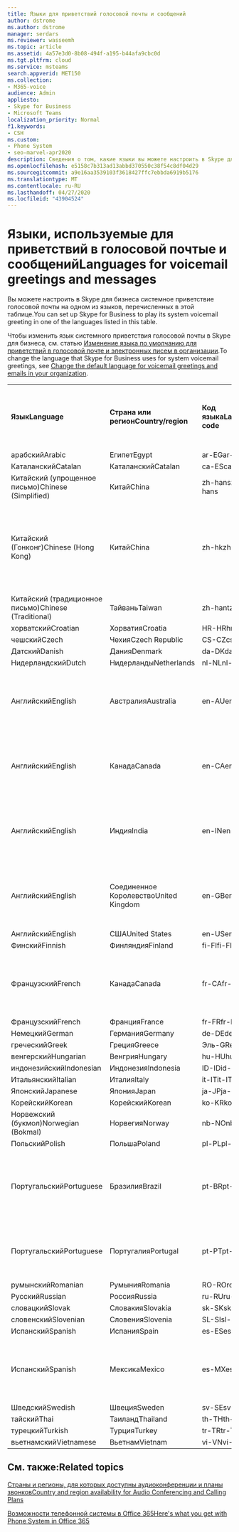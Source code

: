 ```yaml
---
title: Языки для приветствий голосовой почты и сообщений
author: dstrome
ms.author: dstrome
manager: serdars
ms.reviewer: wasseemh
ms.topic: article
ms.assetid: 4a57e3d0-8b08-494f-a195-b44afa9cbc0d
ms.tgt.pltfrm: cloud
ms.service: msteams
search.appverid: MET150
ms.collection:
- M365-voice
audience: Admin
appliesto:
- Skype for Business
- Microsoft Teams
localization_priority: Normal
f1.keywords:
- CSH
ms.custom:
- Phone System
- seo-marvel-apr2020
description: Сведения о том, какие языки вы можете настроить в Skype для бизнеса для системных сообщений по умолчанию и приветствий голосовой почты.
ms.openlocfilehash: e5158c7b313ad13abbd370550c38f54c8df04d29
ms.sourcegitcommit: a9e16aa3539103f3618427ffc7ebbda6919b5176
ms.translationtype: MT
ms.contentlocale: ru-RU
ms.lasthandoff: 04/27/2020
ms.locfileid: "43904524"
---
```

# <a name="languages-for-voicemail-greetings-and-messages"></a><span data-ttu-id="68fd3-103">Языки, используемые для приветствий в голосовой почтые и сообщений</span><span class="sxs-lookup"><span data-stu-id="68fd3-103">Languages for voicemail greetings and messages</span></span>

<span data-ttu-id="68fd3-104">Вы можете настроить в Skype для бизнеса системное приветствие голосовой почты на одном из языков, перечисленных в этой таблице.</span><span class="sxs-lookup"><span data-stu-id="68fd3-104">You can set up Skype for Business to play its system voicemail greeting in one of the languages listed in this table.</span></span>
  
<span data-ttu-id="68fd3-105">Чтобы изменить язык системного приветствия голосовой почты в Skype для бизнеса, см. статью [Изменение языка по умолчанию для приветствий в голосовой почте и электронных писем в организации](change-the-default-language-for-greetings-and-emails.md).</span><span class="sxs-lookup"><span data-stu-id="68fd3-105">To change the language that Skype for Business uses for system voicemail greetings, see [Change the default language for voicemail greetings and emails in your organization](change-the-default-language-for-greetings-and-emails.md).</span></span>
  
|||||||
|:-----|:-----|:-----|:-----|:-----|:-----|
|<span data-ttu-id="68fd3-106">**Язык**</span><span class="sxs-lookup"><span data-stu-id="68fd3-106">**Language**</span></span> <br/> |<span data-ttu-id="68fd3-107">**Страна или регион**</span><span class="sxs-lookup"><span data-stu-id="68fd3-107">**Country/region**</span></span> <br/> |<span data-ttu-id="68fd3-108">**Код языка**</span><span class="sxs-lookup"><span data-stu-id="68fd3-108">**Language code**</span></span> <br/> |<span data-ttu-id="68fd3-109">**Доступен ли пользователям для просмотра в эл. почте?**</span><span class="sxs-lookup"><span data-stu-id="68fd3-109">**Available for a user to see it in email?**</span></span> <br/> |<span data-ttu-id="68fd3-110">**Доступен ли при звонке пользователя?**</span><span class="sxs-lookup"><span data-stu-id="68fd3-110">**Available when the user calls in?**</span></span> <br/> |<span data-ttu-id="68fd3-111">**Доступно ли транскрибирование?**</span><span class="sxs-lookup"><span data-stu-id="68fd3-111">**Transcription available?**</span></span> <br/> |
|<span data-ttu-id="68fd3-112">арабский</span><span class="sxs-lookup"><span data-stu-id="68fd3-112">Arabic</span></span> <br/> |<span data-ttu-id="68fd3-113">Египет</span><span class="sxs-lookup"><span data-stu-id="68fd3-113">Egypt</span></span>  <br/> |<span data-ttu-id="68fd3-114">ar-EG</span><span class="sxs-lookup"><span data-stu-id="68fd3-114">ar-EG</span></span>  <br/> |<span data-ttu-id="68fd3-115">Да</span><span class="sxs-lookup"><span data-stu-id="68fd3-115">Yes</span></span>  <br/> |<span data-ttu-id="68fd3-116">Да</span><span class="sxs-lookup"><span data-stu-id="68fd3-116">Yes</span></span>  <br/> |<span data-ttu-id="68fd3-117">Нет</span><span class="sxs-lookup"><span data-stu-id="68fd3-117">No</span></span>  <br/> |
|<span data-ttu-id="68fd3-118">Каталанский</span><span class="sxs-lookup"><span data-stu-id="68fd3-118">Catalan</span></span>  <br/> |<span data-ttu-id="68fd3-119">Каталанский</span><span class="sxs-lookup"><span data-stu-id="68fd3-119">Catalan</span></span>  <br/> |<span data-ttu-id="68fd3-120">ca-ES</span><span class="sxs-lookup"><span data-stu-id="68fd3-120">ca-ES</span></span>  <br/> |<span data-ttu-id="68fd3-121">Да</span><span class="sxs-lookup"><span data-stu-id="68fd3-121">Yes</span></span>  <br/> |<span data-ttu-id="68fd3-122">Да</span><span class="sxs-lookup"><span data-stu-id="68fd3-122">Yes</span></span>  <br/> |<span data-ttu-id="68fd3-123">Нет</span><span class="sxs-lookup"><span data-stu-id="68fd3-123">No</span></span>  <br/> |
|<span data-ttu-id="68fd3-124">Китайский (упрощенное письмо)</span><span class="sxs-lookup"><span data-stu-id="68fd3-124">Chinese (Simplified)</span></span>  <br/> |<span data-ttu-id="68fd3-125">Китай</span><span class="sxs-lookup"><span data-stu-id="68fd3-125">China</span></span>  <br/> |<span data-ttu-id="68fd3-126">zh-hans</span><span class="sxs-lookup"><span data-stu-id="68fd3-126">zh-hans</span></span>  <br/> |<span data-ttu-id="68fd3-127">Да</span><span class="sxs-lookup"><span data-stu-id="68fd3-127">Yes</span></span>  <br/> |<span data-ttu-id="68fd3-128">Да</span><span class="sxs-lookup"><span data-stu-id="68fd3-128">Yes</span></span>  <br/> |<span data-ttu-id="68fd3-129">Да</span><span class="sxs-lookup"><span data-stu-id="68fd3-129">Yes</span></span>  <br/> |
|<span data-ttu-id="68fd3-130">Китайский (Гонконг)</span><span class="sxs-lookup"><span data-stu-id="68fd3-130">Chinese (Hong Kong)</span></span>  <br/> |<span data-ttu-id="68fd3-131">Китай</span><span class="sxs-lookup"><span data-stu-id="68fd3-131">China</span></span>  <br/> |<span data-ttu-id="68fd3-132">zh-hk</span><span class="sxs-lookup"><span data-stu-id="68fd3-132">zh-hk</span></span>  <br/> |<span data-ttu-id="68fd3-133">Да, но используется китайский (традиционное письмо) — zh-hant.</span><span class="sxs-lookup"><span data-stu-id="68fd3-133">Yes, but Chinese (Traditional) (zh-hant) is used.</span></span>  <br/> | <span data-ttu-id="68fd3-134">Да</span><span class="sxs-lookup"><span data-stu-id="68fd3-134">Yes</span></span> <br/> |<span data-ttu-id="68fd3-135">Да, но используется китайский, (традиционное письмо) — (zh-hant).</span><span class="sxs-lookup"><span data-stu-id="68fd3-135">Yes, but Chinese (Traditional) (zh-hant) is used.</span></span>  <br/> |
|<span data-ttu-id="68fd3-136">Китайский (традиционное письмо)</span><span class="sxs-lookup"><span data-stu-id="68fd3-136">Chinese (Traditional)</span></span>  <br/> |<span data-ttu-id="68fd3-137">Тайвань</span><span class="sxs-lookup"><span data-stu-id="68fd3-137">Taiwan</span></span>  <br/> |<span data-ttu-id="68fd3-138">zh-hant</span><span class="sxs-lookup"><span data-stu-id="68fd3-138">zh-hant</span></span>  <br/> |<span data-ttu-id="68fd3-139">Да</span><span class="sxs-lookup"><span data-stu-id="68fd3-139">Yes</span></span>  <br/> |<span data-ttu-id="68fd3-140">Да</span><span class="sxs-lookup"><span data-stu-id="68fd3-140">Yes</span></span>  <br/> |<span data-ttu-id="68fd3-141">Нет</span><span class="sxs-lookup"><span data-stu-id="68fd3-141">No</span></span>  <br/> |
|<span data-ttu-id="68fd3-142">хорватский</span><span class="sxs-lookup"><span data-stu-id="68fd3-142">Croatian</span></span><br/> |<span data-ttu-id="68fd3-143">Хорватия</span><span class="sxs-lookup"><span data-stu-id="68fd3-143">Croatia</span></span>  <br/> |<span data-ttu-id="68fd3-144">HR-HR</span><span class="sxs-lookup"><span data-stu-id="68fd3-144">hr-HR</span></span>  <br/> |<span data-ttu-id="68fd3-145">Да</span><span class="sxs-lookup"><span data-stu-id="68fd3-145">Yes</span></span>  <br/> |<span data-ttu-id="68fd3-146">Да</span><span class="sxs-lookup"><span data-stu-id="68fd3-146">Yes</span></span>  <br/> |<span data-ttu-id="68fd3-147">Нет</span><span class="sxs-lookup"><span data-stu-id="68fd3-147">No</span></span>  <br/> |
|<span data-ttu-id="68fd3-148">чешский</span><span class="sxs-lookup"><span data-stu-id="68fd3-148">Czech</span></span> <br/> |<span data-ttu-id="68fd3-149">Чехия</span><span class="sxs-lookup"><span data-stu-id="68fd3-149">Czech Republic</span></span>  <br/> |<span data-ttu-id="68fd3-150">CS-CZ</span><span class="sxs-lookup"><span data-stu-id="68fd3-150">cs-CZ</span></span>  <br/> |<span data-ttu-id="68fd3-151">Да</span><span class="sxs-lookup"><span data-stu-id="68fd3-151">Yes</span></span>  <br/> |<span data-ttu-id="68fd3-152">Да</span><span class="sxs-lookup"><span data-stu-id="68fd3-152">Yes</span></span>  <br/> |<span data-ttu-id="68fd3-153">Нет</span><span class="sxs-lookup"><span data-stu-id="68fd3-153">No</span></span>  <br/> |
|<span data-ttu-id="68fd3-154">Датский</span><span class="sxs-lookup"><span data-stu-id="68fd3-154">Danish</span></span>  <br/> |<span data-ttu-id="68fd3-155">Дания</span><span class="sxs-lookup"><span data-stu-id="68fd3-155">Denmark</span></span>  <br/> |<span data-ttu-id="68fd3-156">da-DK</span><span class="sxs-lookup"><span data-stu-id="68fd3-156">da-DK</span></span>  <br/> |<span data-ttu-id="68fd3-157">Да</span><span class="sxs-lookup"><span data-stu-id="68fd3-157">Yes</span></span>  <br/> |<span data-ttu-id="68fd3-158">Да</span><span class="sxs-lookup"><span data-stu-id="68fd3-158">Yes</span></span>  <br/> |<span data-ttu-id="68fd3-159">Нет</span><span class="sxs-lookup"><span data-stu-id="68fd3-159">No</span></span>  <br/> |
|<span data-ttu-id="68fd3-160">Нидерландский</span><span class="sxs-lookup"><span data-stu-id="68fd3-160">Dutch</span></span>  <br/> |<span data-ttu-id="68fd3-161">Нидерланды</span><span class="sxs-lookup"><span data-stu-id="68fd3-161">Netherlands</span></span>  <br/> |<span data-ttu-id="68fd3-162">nl-NL</span><span class="sxs-lookup"><span data-stu-id="68fd3-162">nl-NL</span></span>  <br/> |<span data-ttu-id="68fd3-163">Да</span><span class="sxs-lookup"><span data-stu-id="68fd3-163">Yes</span></span>  <br/> |<span data-ttu-id="68fd3-164">Да</span><span class="sxs-lookup"><span data-stu-id="68fd3-164">Yes</span></span>  <br/> |<span data-ttu-id="68fd3-165">Нет</span><span class="sxs-lookup"><span data-stu-id="68fd3-165">No</span></span>  <br/> |
|<span data-ttu-id="68fd3-166">Английский</span><span class="sxs-lookup"><span data-stu-id="68fd3-166">English</span></span>  <br/> |<span data-ttu-id="68fd3-167">Австралия</span><span class="sxs-lookup"><span data-stu-id="68fd3-167">Australia</span></span>  <br/> |<span data-ttu-id="68fd3-168">en-AU</span><span class="sxs-lookup"><span data-stu-id="68fd3-168">en-AU</span></span>  <br/> |<span data-ttu-id="68fd3-169">Да, но используется английский, (США) — (en-US).</span><span class="sxs-lookup"><span data-stu-id="68fd3-169">Yes, but US English (en-US) is used.</span></span>  <br/> |<span data-ttu-id="68fd3-170">Да</span><span class="sxs-lookup"><span data-stu-id="68fd3-170">Yes</span></span>  <br/> |<span data-ttu-id="68fd3-171">Да, но используется английский, (США) — (en-US).</span><span class="sxs-lookup"><span data-stu-id="68fd3-171">Yes, but US English (en-US) is used.</span></span>  <br/> |
|<span data-ttu-id="68fd3-172">Английский</span><span class="sxs-lookup"><span data-stu-id="68fd3-172">English</span></span>  <br/> |<span data-ttu-id="68fd3-173">Канада</span><span class="sxs-lookup"><span data-stu-id="68fd3-173">Canada</span></span>  <br/> |<span data-ttu-id="68fd3-174">en-CA</span><span class="sxs-lookup"><span data-stu-id="68fd3-174">en-CA</span></span>  <br/> |<span data-ttu-id="68fd3-175">Да, но используется английский, (США) — (en-US).</span><span class="sxs-lookup"><span data-stu-id="68fd3-175">Yes, but US English (en-US) is used.</span></span>  <br/> |<span data-ttu-id="68fd3-176">Да</span><span class="sxs-lookup"><span data-stu-id="68fd3-176">Yes</span></span>  <br/> |<span data-ttu-id="68fd3-177">Да, но используется английский, (США) — (en-US).</span><span class="sxs-lookup"><span data-stu-id="68fd3-177">Yes, but US English (en-US) is used.</span></span>  <br/> |
|<span data-ttu-id="68fd3-178">Английский</span><span class="sxs-lookup"><span data-stu-id="68fd3-178">English</span></span>  <br/> |<span data-ttu-id="68fd3-179">Индия</span><span class="sxs-lookup"><span data-stu-id="68fd3-179">India</span></span>  <br/> |<span data-ttu-id="68fd3-180">en-IN</span><span class="sxs-lookup"><span data-stu-id="68fd3-180">en-IN</span></span>  <br/> |<span data-ttu-id="68fd3-181">Да, но используется английский, (США) — (en-US).</span><span class="sxs-lookup"><span data-stu-id="68fd3-181">Yes, but US English (en-US) is used.</span></span>  <br/> |<span data-ttu-id="68fd3-182">Да</span><span class="sxs-lookup"><span data-stu-id="68fd3-182">Yes</span></span>  <br/> |<span data-ttu-id="68fd3-183">Да, но используется английский, (США) — (en-US).</span><span class="sxs-lookup"><span data-stu-id="68fd3-183">Yes, but US English (en-US) is used.</span></span>  <br/> |
|<span data-ttu-id="68fd3-184">Английский</span><span class="sxs-lookup"><span data-stu-id="68fd3-184">English</span></span>  <br/> |<span data-ttu-id="68fd3-185">Соединенное Королевство</span><span class="sxs-lookup"><span data-stu-id="68fd3-185">United Kingdom</span></span>  <br/> |<span data-ttu-id="68fd3-186">en-GB</span><span class="sxs-lookup"><span data-stu-id="68fd3-186">en-GB</span></span>  <br/> |<span data-ttu-id="68fd3-187">Да, но используется английский, (США) — (en-US).</span><span class="sxs-lookup"><span data-stu-id="68fd3-187">Yes, but US English (en-US) is used.</span></span>  <br/> |<span data-ttu-id="68fd3-188">Да</span><span class="sxs-lookup"><span data-stu-id="68fd3-188">Yes</span></span>  <br/> |<span data-ttu-id="68fd3-189">Да, но используется английский, (США) — (en-US).</span><span class="sxs-lookup"><span data-stu-id="68fd3-189">Yes, but US English (en-US) is used.</span></span>  <br/> |
|<span data-ttu-id="68fd3-190">Английский</span><span class="sxs-lookup"><span data-stu-id="68fd3-190">English</span></span>  <br/> |<span data-ttu-id="68fd3-191">США</span><span class="sxs-lookup"><span data-stu-id="68fd3-191">United States</span></span>  <br/> |<span data-ttu-id="68fd3-192">en-US</span><span class="sxs-lookup"><span data-stu-id="68fd3-192">en-US</span></span>  <br/> |<span data-ttu-id="68fd3-193">Да</span><span class="sxs-lookup"><span data-stu-id="68fd3-193">Yes</span></span>  <br/> |<span data-ttu-id="68fd3-194">Да</span><span class="sxs-lookup"><span data-stu-id="68fd3-194">Yes</span></span>  <br/> |<span data-ttu-id="68fd3-195">Да</span><span class="sxs-lookup"><span data-stu-id="68fd3-195">Yes</span></span>  <br/> |
|<span data-ttu-id="68fd3-196">Финский</span><span class="sxs-lookup"><span data-stu-id="68fd3-196">Finnish</span></span>  <br/> |<span data-ttu-id="68fd3-197">Финляндия</span><span class="sxs-lookup"><span data-stu-id="68fd3-197">Finland</span></span>  <br/> |<span data-ttu-id="68fd3-198">fi-Fl</span><span class="sxs-lookup"><span data-stu-id="68fd3-198">fi-Fl</span></span>  <br/> |<span data-ttu-id="68fd3-199">Да</span><span class="sxs-lookup"><span data-stu-id="68fd3-199">Yes</span></span>  <br/> |<span data-ttu-id="68fd3-200">Да</span><span class="sxs-lookup"><span data-stu-id="68fd3-200">Yes</span></span>  <br/> |<span data-ttu-id="68fd3-201">Нет</span><span class="sxs-lookup"><span data-stu-id="68fd3-201">No</span></span>  <br/> |
|<span data-ttu-id="68fd3-202">Французский</span><span class="sxs-lookup"><span data-stu-id="68fd3-202">French</span></span>  <br/> |<span data-ttu-id="68fd3-203">Канада</span><span class="sxs-lookup"><span data-stu-id="68fd3-203">Canada</span></span>  <br/> |<span data-ttu-id="68fd3-204">fr-CA</span><span class="sxs-lookup"><span data-stu-id="68fd3-204">fr-CA</span></span>  <br/> |<span data-ttu-id="68fd3-205">Да, но используется французский (Франция) — fr-FR.</span><span class="sxs-lookup"><span data-stu-id="68fd3-205">Yes, but France French (fr-FR) is used.</span></span>  <br/> |<span data-ttu-id="68fd3-206">Да</span><span class="sxs-lookup"><span data-stu-id="68fd3-206">Yes</span></span>  <br/> |<span data-ttu-id="68fd3-207">Да, но используется французский, (Франция) — (fr-FR).</span><span class="sxs-lookup"><span data-stu-id="68fd3-207">Yes, but France French (fr-FR) is used.</span></span>  <br/> |
|<span data-ttu-id="68fd3-208">Французский</span><span class="sxs-lookup"><span data-stu-id="68fd3-208">French</span></span>  <br/> |<span data-ttu-id="68fd3-209">Франция</span><span class="sxs-lookup"><span data-stu-id="68fd3-209">France</span></span>  <br/> |<span data-ttu-id="68fd3-210">fr-FR</span><span class="sxs-lookup"><span data-stu-id="68fd3-210">fr-FR</span></span>  <br/> |<span data-ttu-id="68fd3-211">Да</span><span class="sxs-lookup"><span data-stu-id="68fd3-211">Yes</span></span>  <br/> |<span data-ttu-id="68fd3-212">Да</span><span class="sxs-lookup"><span data-stu-id="68fd3-212">Yes</span></span>  <br/> |<span data-ttu-id="68fd3-213">Да</span><span class="sxs-lookup"><span data-stu-id="68fd3-213">Yes</span></span>  <br/> |
|<span data-ttu-id="68fd3-214">Немецкий</span><span class="sxs-lookup"><span data-stu-id="68fd3-214">German</span></span>  <br/> |<span data-ttu-id="68fd3-215">Германия</span><span class="sxs-lookup"><span data-stu-id="68fd3-215">Germany</span></span>  <br/> |<span data-ttu-id="68fd3-216">de-DE</span><span class="sxs-lookup"><span data-stu-id="68fd3-216">de-DE</span></span>  <br/> |<span data-ttu-id="68fd3-217">Да</span><span class="sxs-lookup"><span data-stu-id="68fd3-217">Yes</span></span>  <br/> |<span data-ttu-id="68fd3-218">Да</span><span class="sxs-lookup"><span data-stu-id="68fd3-218">Yes</span></span>  <br/> |<span data-ttu-id="68fd3-219">Да</span><span class="sxs-lookup"><span data-stu-id="68fd3-219">Yes</span></span>  <br/> |
|<span data-ttu-id="68fd3-220">греческий</span><span class="sxs-lookup"><span data-stu-id="68fd3-220">Greek</span></span> <br/> |<span data-ttu-id="68fd3-221">Греция</span><span class="sxs-lookup"><span data-stu-id="68fd3-221">Greece</span></span>  <br/> |<span data-ttu-id="68fd3-222">Эль-GR</span><span class="sxs-lookup"><span data-stu-id="68fd3-222">el-GR</span></span>  <br/> |<span data-ttu-id="68fd3-223">Да</span><span class="sxs-lookup"><span data-stu-id="68fd3-223">Yes</span></span>  <br/> |<span data-ttu-id="68fd3-224">Да</span><span class="sxs-lookup"><span data-stu-id="68fd3-224">Yes</span></span>  <br/> |<span data-ttu-id="68fd3-225">Нет</span><span class="sxs-lookup"><span data-stu-id="68fd3-225">No</span></span>  <br/> |
|<span data-ttu-id="68fd3-226">венгерский</span><span class="sxs-lookup"><span data-stu-id="68fd3-226">Hungarian</span></span> <br/> |<span data-ttu-id="68fd3-227">Венгрия</span><span class="sxs-lookup"><span data-stu-id="68fd3-227">Hungary</span></span>  <br/> |<span data-ttu-id="68fd3-228">hu-HU</span><span class="sxs-lookup"><span data-stu-id="68fd3-228">hu-HU</span></span>  <br/> |<span data-ttu-id="68fd3-229">Да</span><span class="sxs-lookup"><span data-stu-id="68fd3-229">Yes</span></span>  <br/> |<span data-ttu-id="68fd3-230">Да</span><span class="sxs-lookup"><span data-stu-id="68fd3-230">Yes</span></span>  <br/> |<span data-ttu-id="68fd3-231">Нет</span><span class="sxs-lookup"><span data-stu-id="68fd3-231">No</span></span>  <br/> |
|<span data-ttu-id="68fd3-232">индонезийский</span><span class="sxs-lookup"><span data-stu-id="68fd3-232">Indonesian</span></span> <br/> |<span data-ttu-id="68fd3-233">Индонезия</span><span class="sxs-lookup"><span data-stu-id="68fd3-233">Indonesia</span></span>  <br/> |<span data-ttu-id="68fd3-234">ID-ID</span><span class="sxs-lookup"><span data-stu-id="68fd3-234">id-ID</span></span>  <br/> |<span data-ttu-id="68fd3-235">Да</span><span class="sxs-lookup"><span data-stu-id="68fd3-235">Yes</span></span>  <br/> |<span data-ttu-id="68fd3-236">Да</span><span class="sxs-lookup"><span data-stu-id="68fd3-236">Yes</span></span>  <br/> |<span data-ttu-id="68fd3-237">Нет</span><span class="sxs-lookup"><span data-stu-id="68fd3-237">No</span></span>  <br/> |
|<span data-ttu-id="68fd3-238">Итальянский</span><span class="sxs-lookup"><span data-stu-id="68fd3-238">Italian</span></span>  <br/> |<span data-ttu-id="68fd3-239">Италия</span><span class="sxs-lookup"><span data-stu-id="68fd3-239">Italy</span></span>  <br/> |<span data-ttu-id="68fd3-240">it-IT</span><span class="sxs-lookup"><span data-stu-id="68fd3-240">it-IT</span></span>  <br/> |<span data-ttu-id="68fd3-241">Да</span><span class="sxs-lookup"><span data-stu-id="68fd3-241">Yes</span></span>  <br/> |<span data-ttu-id="68fd3-242">Да</span><span class="sxs-lookup"><span data-stu-id="68fd3-242">Yes</span></span>  <br/> |<span data-ttu-id="68fd3-243">Да</span><span class="sxs-lookup"><span data-stu-id="68fd3-243">Yes</span></span>  <br/> |
|<span data-ttu-id="68fd3-244">Японский</span><span class="sxs-lookup"><span data-stu-id="68fd3-244">Japanese</span></span>  <br/> |<span data-ttu-id="68fd3-245">Япония</span><span class="sxs-lookup"><span data-stu-id="68fd3-245">Japan</span></span>  <br/> |<span data-ttu-id="68fd3-246">ja-JP</span><span class="sxs-lookup"><span data-stu-id="68fd3-246">ja-JP</span></span>  <br/> |<span data-ttu-id="68fd3-247">Да</span><span class="sxs-lookup"><span data-stu-id="68fd3-247">Yes</span></span>  <br/> |<span data-ttu-id="68fd3-248">Да</span><span class="sxs-lookup"><span data-stu-id="68fd3-248">Yes</span></span>  <br/> |<span data-ttu-id="68fd3-249">Да</span><span class="sxs-lookup"><span data-stu-id="68fd3-249">Yes</span></span>  <br/> |
|<span data-ttu-id="68fd3-250">Корейский</span><span class="sxs-lookup"><span data-stu-id="68fd3-250">Korean</span></span>  <br/> |<span data-ttu-id="68fd3-251">Корейский</span><span class="sxs-lookup"><span data-stu-id="68fd3-251">Korean</span></span>  <br/> |<span data-ttu-id="68fd3-252">ko-KR</span><span class="sxs-lookup"><span data-stu-id="68fd3-252">ko-KR</span></span>  <br/> |<span data-ttu-id="68fd3-253">Да</span><span class="sxs-lookup"><span data-stu-id="68fd3-253">Yes</span></span>  <br/> |<span data-ttu-id="68fd3-254">Да</span><span class="sxs-lookup"><span data-stu-id="68fd3-254">Yes</span></span>  <br/> |<span data-ttu-id="68fd3-255">Нет</span><span class="sxs-lookup"><span data-stu-id="68fd3-255">No</span></span>  <br/> |
|<span data-ttu-id="68fd3-256">Норвежский (букмол)</span><span class="sxs-lookup"><span data-stu-id="68fd3-256">Norwegian (Bokmal)</span></span>  <br/> |<span data-ttu-id="68fd3-257">Норвегия</span><span class="sxs-lookup"><span data-stu-id="68fd3-257">Norway</span></span>  <br/> |<span data-ttu-id="68fd3-258">nb-NO</span><span class="sxs-lookup"><span data-stu-id="68fd3-258">nb-NO</span></span>  <br/> |<span data-ttu-id="68fd3-259">Да</span><span class="sxs-lookup"><span data-stu-id="68fd3-259">Yes</span></span>  <br/> |<span data-ttu-id="68fd3-260">Нет</span><span class="sxs-lookup"><span data-stu-id="68fd3-260">No</span></span>  <br/> |<span data-ttu-id="68fd3-261">Нет</span><span class="sxs-lookup"><span data-stu-id="68fd3-261">No</span></span>  <br/> |
|<span data-ttu-id="68fd3-262">Польский</span><span class="sxs-lookup"><span data-stu-id="68fd3-262">Polish</span></span>  <br/> |<span data-ttu-id="68fd3-263">Польша</span><span class="sxs-lookup"><span data-stu-id="68fd3-263">Poland</span></span>  <br/> |<span data-ttu-id="68fd3-264">pl-PL</span><span class="sxs-lookup"><span data-stu-id="68fd3-264">pl-PL</span></span>  <br/> |<span data-ttu-id="68fd3-265">Да</span><span class="sxs-lookup"><span data-stu-id="68fd3-265">Yes</span></span>  <br/> | <span data-ttu-id="68fd3-266">Да</span><span class="sxs-lookup"><span data-stu-id="68fd3-266">Yes</span></span> <br/> |<span data-ttu-id="68fd3-267">Нет</span><span class="sxs-lookup"><span data-stu-id="68fd3-267">No</span></span>  <br/> |
|<span data-ttu-id="68fd3-268">Португальский</span><span class="sxs-lookup"><span data-stu-id="68fd3-268">Portuguese</span></span>  <br/> |<span data-ttu-id="68fd3-269">Бразилия</span><span class="sxs-lookup"><span data-stu-id="68fd3-269">Brazil</span></span>  <br/> |<span data-ttu-id="68fd3-270">pt-BR</span><span class="sxs-lookup"><span data-stu-id="68fd3-270">pt-BR</span></span>  <br/> |<span data-ttu-id="68fd3-271">Да, но используется португальский (Португалия) — pt-PT.</span><span class="sxs-lookup"><span data-stu-id="68fd3-271">Yes, but Portugal Portuguese (pt-PT) is used.</span></span>  <br/> |<span data-ttu-id="68fd3-272">Да </span><span class="sxs-lookup"><span data-stu-id="68fd3-272">Yes</span></span>  <br/> |<span data-ttu-id="68fd3-273">Да</span><span class="sxs-lookup"><span data-stu-id="68fd3-273">Yes</span></span>  <br/> |
|<span data-ttu-id="68fd3-274">Португальский</span><span class="sxs-lookup"><span data-stu-id="68fd3-274">Portuguese</span></span>  <br/> |<span data-ttu-id="68fd3-275">Португалия</span><span class="sxs-lookup"><span data-stu-id="68fd3-275">Portugal</span></span>  <br/> |<span data-ttu-id="68fd3-276">pt-PT</span><span class="sxs-lookup"><span data-stu-id="68fd3-276">pt-PT</span></span>  <br/> |<span data-ttu-id="68fd3-277">Да </span><span class="sxs-lookup"><span data-stu-id="68fd3-277">Yes</span></span>  <br/> |<span data-ttu-id="68fd3-278">Да</span><span class="sxs-lookup"><span data-stu-id="68fd3-278">Yes</span></span>  <br/> |<span data-ttu-id="68fd3-279">Да, но используется португальский (Бразилия) — pt-BR.</span><span class="sxs-lookup"><span data-stu-id="68fd3-279">Yes, but Brazil Portuguese (pt-BR) is used.</span></span>  <br/> |
|<span data-ttu-id="68fd3-280">румынский</span><span class="sxs-lookup"><span data-stu-id="68fd3-280">Romanian</span></span><br/> |<span data-ttu-id="68fd3-281">Румыния</span><span class="sxs-lookup"><span data-stu-id="68fd3-281">Romania</span></span>  <br/> |<span data-ttu-id="68fd3-282">RO-RO</span><span class="sxs-lookup"><span data-stu-id="68fd3-282">ro-RO</span></span>  <br/> |<span data-ttu-id="68fd3-283">Да </span><span class="sxs-lookup"><span data-stu-id="68fd3-283">Yes</span></span>  <br/> |<span data-ttu-id="68fd3-284">Да</span><span class="sxs-lookup"><span data-stu-id="68fd3-284">Yes</span></span>  <br/> |<span data-ttu-id="68fd3-285">Нет</span><span class="sxs-lookup"><span data-stu-id="68fd3-285">No</span></span>  <br/> |
|<span data-ttu-id="68fd3-286">Русский</span><span class="sxs-lookup"><span data-stu-id="68fd3-286">Russian</span></span>  <br/> |<span data-ttu-id="68fd3-287">Россия</span><span class="sxs-lookup"><span data-stu-id="68fd3-287">Russia</span></span>  <br/> |<span data-ttu-id="68fd3-288">ru-RU</span><span class="sxs-lookup"><span data-stu-id="68fd3-288">ru-RU</span></span>  <br/> |<span data-ttu-id="68fd3-289">Да </span><span class="sxs-lookup"><span data-stu-id="68fd3-289">Yes</span></span>  <br/> |<span data-ttu-id="68fd3-290">Да</span><span class="sxs-lookup"><span data-stu-id="68fd3-290">Yes</span></span>  <br/> |<span data-ttu-id="68fd3-291">Нет</span><span class="sxs-lookup"><span data-stu-id="68fd3-291">No</span></span>  <br/> |
|<span data-ttu-id="68fd3-292">словацкий</span><span class="sxs-lookup"><span data-stu-id="68fd3-292">Slovak</span></span> <br/> |<span data-ttu-id="68fd3-293">Словакия</span><span class="sxs-lookup"><span data-stu-id="68fd3-293">Slovakia</span></span>  <br/> |<span data-ttu-id="68fd3-294">sk-SK</span><span class="sxs-lookup"><span data-stu-id="68fd3-294">sk-SK</span></span>  <br/> |<span data-ttu-id="68fd3-295">Да </span><span class="sxs-lookup"><span data-stu-id="68fd3-295">Yes</span></span>  <br/> |<span data-ttu-id="68fd3-296">Да</span><span class="sxs-lookup"><span data-stu-id="68fd3-296">Yes</span></span>  <br/> |<span data-ttu-id="68fd3-297">Нет</span><span class="sxs-lookup"><span data-stu-id="68fd3-297">No</span></span>  <br/> |
|<span data-ttu-id="68fd3-298">словенский</span><span class="sxs-lookup"><span data-stu-id="68fd3-298">Slovenian</span></span> <br/> |<span data-ttu-id="68fd3-299">Словения</span><span class="sxs-lookup"><span data-stu-id="68fd3-299">Slovenia</span></span>  <br/> |<span data-ttu-id="68fd3-300">SL-SI</span><span class="sxs-lookup"><span data-stu-id="68fd3-300">sl-SI</span></span>  <br/> |<span data-ttu-id="68fd3-301">Да </span><span class="sxs-lookup"><span data-stu-id="68fd3-301">Yes</span></span>  <br/> |<span data-ttu-id="68fd3-302">Да</span><span class="sxs-lookup"><span data-stu-id="68fd3-302">Yes</span></span>  <br/> |<span data-ttu-id="68fd3-303">Нет</span><span class="sxs-lookup"><span data-stu-id="68fd3-303">No</span></span>  <br/> |
|<span data-ttu-id="68fd3-304">Испанский</span><span class="sxs-lookup"><span data-stu-id="68fd3-304">Spanish</span></span>  <br/> |<span data-ttu-id="68fd3-305">Испания</span><span class="sxs-lookup"><span data-stu-id="68fd3-305">Spain</span></span>  <br/> |<span data-ttu-id="68fd3-306">es-ES</span><span class="sxs-lookup"><span data-stu-id="68fd3-306">es-ES</span></span>  <br/> |<span data-ttu-id="68fd3-307">Да </span><span class="sxs-lookup"><span data-stu-id="68fd3-307">Yes</span></span>  <br/> |<span data-ttu-id="68fd3-308">Да </span><span class="sxs-lookup"><span data-stu-id="68fd3-308">Yes</span></span>  <br/> |<span data-ttu-id="68fd3-309">Да</span><span class="sxs-lookup"><span data-stu-id="68fd3-309">Yes</span></span>  <br/> |
|<span data-ttu-id="68fd3-310">Испанский</span><span class="sxs-lookup"><span data-stu-id="68fd3-310">Spanish</span></span>  <br/> |<span data-ttu-id="68fd3-311">Мексика</span><span class="sxs-lookup"><span data-stu-id="68fd3-311">Mexico</span></span>  <br/> |<span data-ttu-id="68fd3-312">es-MX</span><span class="sxs-lookup"><span data-stu-id="68fd3-312">es-MX</span></span>  <br/> |<span data-ttu-id="68fd3-313">Да, но используется испанский (Испания) — es-ES.</span><span class="sxs-lookup"><span data-stu-id="68fd3-313">Yes, but Spain Spanish (es-ES) is used.</span></span>  <br/> |<span data-ttu-id="68fd3-314">Да</span><span class="sxs-lookup"><span data-stu-id="68fd3-314">Yes</span></span>  <br/> |<span data-ttu-id="68fd3-315">Да, но используется испанский, (Испания) — (es-ES).</span><span class="sxs-lookup"><span data-stu-id="68fd3-315">Yes, but Spain Spanish (es-ES) is used.</span></span>  <br/> |
|<span data-ttu-id="68fd3-316">Шведский</span><span class="sxs-lookup"><span data-stu-id="68fd3-316">Swedish</span></span>  <br/> |<span data-ttu-id="68fd3-317">Швеция</span><span class="sxs-lookup"><span data-stu-id="68fd3-317">Sweden</span></span>  <br/> |<span data-ttu-id="68fd3-318">sv-SE</span><span class="sxs-lookup"><span data-stu-id="68fd3-318">sv-SE</span></span>  <br/> |<span data-ttu-id="68fd3-319">Да</span><span class="sxs-lookup"><span data-stu-id="68fd3-319">Yes</span></span>  <br/> |<span data-ttu-id="68fd3-320">Да</span><span class="sxs-lookup"><span data-stu-id="68fd3-320">Yes</span></span>  <br/> |<span data-ttu-id="68fd3-321">Нет</span><span class="sxs-lookup"><span data-stu-id="68fd3-321">No</span></span>  <br/> |
|<span data-ttu-id="68fd3-322">тайский</span><span class="sxs-lookup"><span data-stu-id="68fd3-322">Thai</span></span> <br/> |<span data-ttu-id="68fd3-323">Таиланд</span><span class="sxs-lookup"><span data-stu-id="68fd3-323">Thailand</span></span>  <br/> |<span data-ttu-id="68fd3-324">th-TH</span><span class="sxs-lookup"><span data-stu-id="68fd3-324">th-TH</span></span>  <br/> |<span data-ttu-id="68fd3-325">Да </span><span class="sxs-lookup"><span data-stu-id="68fd3-325">Yes</span></span>  <br/> |<span data-ttu-id="68fd3-326">Да</span><span class="sxs-lookup"><span data-stu-id="68fd3-326">Yes</span></span>  <br/> |<span data-ttu-id="68fd3-327">Нет</span><span class="sxs-lookup"><span data-stu-id="68fd3-327">No</span></span>  <br/> |
|<span data-ttu-id="68fd3-328">турецкий</span><span class="sxs-lookup"><span data-stu-id="68fd3-328">Turkish</span></span>  <br/> |<span data-ttu-id="68fd3-329">Турция</span><span class="sxs-lookup"><span data-stu-id="68fd3-329">Turkey</span></span>  <br/> |<span data-ttu-id="68fd3-330">tr-TR</span><span class="sxs-lookup"><span data-stu-id="68fd3-330">tr-TR</span></span>  <br/> |<span data-ttu-id="68fd3-331">Да </span><span class="sxs-lookup"><span data-stu-id="68fd3-331">Yes</span></span>  <br/> |<span data-ttu-id="68fd3-332">Да</span><span class="sxs-lookup"><span data-stu-id="68fd3-332">Yes</span></span>  <br/> |<span data-ttu-id="68fd3-333">Нет</span><span class="sxs-lookup"><span data-stu-id="68fd3-333">No</span></span>  <br/> |
|<span data-ttu-id="68fd3-334">вьетнамский</span><span class="sxs-lookup"><span data-stu-id="68fd3-334">Vietnamese</span></span> <br/> |<span data-ttu-id="68fd3-335">Вьетнам</span><span class="sxs-lookup"><span data-stu-id="68fd3-335">Vietnam</span></span>  <br/> |<span data-ttu-id="68fd3-336">vi-VN</span><span class="sxs-lookup"><span data-stu-id="68fd3-336">vi-VN</span></span>  <br/> |<span data-ttu-id="68fd3-337">Да </span><span class="sxs-lookup"><span data-stu-id="68fd3-337">Yes</span></span>  <br/> |<span data-ttu-id="68fd3-338">Да</span><span class="sxs-lookup"><span data-stu-id="68fd3-338">Yes</span></span>  <br/> |<span data-ttu-id="68fd3-339">Нет</span><span class="sxs-lookup"><span data-stu-id="68fd3-339">No</span></span>  <br/> |
   
## <a name="related-topics"></a><span data-ttu-id="68fd3-340">См. также:</span><span class="sxs-lookup"><span data-stu-id="68fd3-340">Related topics</span></span>
[<span data-ttu-id="68fd3-341">Страны и регионы, для которых доступны аудиоконференции и планы звонков</span><span class="sxs-lookup"><span data-stu-id="68fd3-341">Country and region availability for Audio Conferencing and Calling Plans</span></span>](country-and-region-availability-for-audio-conferencing-and-calling-plans/country-and-region-availability-for-audio-conferencing-and-calling-plans.md)

[<span data-ttu-id="68fd3-342">Возможности телефонной системы в Office 365</span><span class="sxs-lookup"><span data-stu-id="68fd3-342">Here's what you get with Phone System in Office 365</span></span>](here-s-what-you-get-with-phone-system.md)
  
  
 
